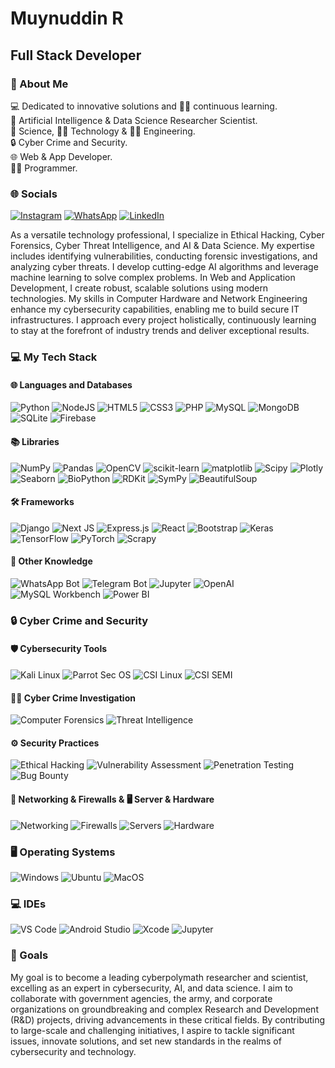# Muynuddin R

## Full Stack Developer

### 💫 About Me
💻 Dedicated to innovative solutions and 👨‍💻 continuous learning.<br>
🤖 Artificial Intelligence & Data Science Researcher Scientist.<br>
🔬 Science, 👨‍💻 Technology & 👨‍🔬 Engineering.<br>
🔒 Cyber Crime and Security.<br>
🌐 Web & App Developer.<br>
👨‍💻 Programmer.<br>

### 🌐 Socials
[![Instagram](https://img.shields.io/badge/Instagram-%23E4405F.svg?logo=Instagram&logoColor=white)](https://www.instagram.com/dai.zo)
[![WhatsApp](https://img.shields.io/badge/WhatsApp-25D366?logo=whatsapp&logoColor=white)](https://wa.me/+917406056678)
[![LinkedIn](https://img.shields.io/badge/LinkedIn-%230077B5.svg?logo=linkedin&logoColor=white)](https://www.linkedin.com/in/muynuddinr)


As a versatile technology professional, I specialize in Ethical Hacking, Cyber Forensics, Cyber Threat Intelligence, and AI & Data Science. My expertise includes identifying vulnerabilities, conducting forensic investigations, and analyzing cyber threats. I develop cutting-edge AI algorithms and leverage machine learning to solve complex problems. In Web and Application Development, I create robust, scalable solutions using modern technologies. My skills in Computer Hardware and Network Engineering enhance my cybersecurity capabilities, enabling me to build secure IT infrastructures. I approach every project holistically, continuously learning to stay at the forefront of industry trends and deliver exceptional results.

### 💻 My Tech Stack

#### 🌐 Languages and Databases
![Python](https://img.shields.io/badge/python-3670A0?style=for-the-badge&logo=python&logoColor=ffdd54)
![NodeJS](https://img.shields.io/badge/node.js-6DA55F?style=for-the-badge&logo=node.js&logoColor=white)
![HTML5](https://img.shields.io/badge/html5-%23E34F26.svg?style=for-the-badge&logo=html5&logoColor=white)
![CSS3](https://img.shields.io/badge/css3-%231572B6.svg?style=for-the-badge&logo=css3&logoColor=white)
![PHP](https://img.shields.io/badge/php-%23777BB4.svg?style=for-the-badge&logo=php&logoColor=white)
![MySQL](https://img.shields.io/badge/mysql-4479A1.svg?style=for-the-badge&logo=mysql&logoColor=white)
![MongoDB](https://img.shields.io/badge/MongoDB-%234ea94b.svg?style=for-the-badge&logo=mongodb&logoColor=white)
![SQLite](https://img.shields.io/badge/sqlite-%2307405e.svg?style=for-the-badge&logo=sqlite&logoColor=white)
![Firebase](https://img.shields.io/badge/firebase-%23039BE5.svg?style=for-the-badge&logo=firebase)

#### 📚 Libraries
![NumPy](https://img.shields.io/badge/numpy-%23013243.svg?style=for-the-badge&logo=numpy&logoColor=white)
![Pandas](https://img.shields.io/badge/pandas-%23150458.svg?style=for-the-badge&logo=pandas&logoColor=white)
![OpenCV](https://img.shields.io/badge/opencv-%23white.svg?style=for-the-badge&logo=opencv&logoColor=white)
![scikit-learn](https://img.shields.io/badge/scikit--learn-%23F7931E.svg?style=for-the-badge&logo=scikit-learn&logoColor=white)
![matplotlib](https://img.shields.io/badge/Matplotlib-%23ffffff.svg?style=for-the-badge&logo=Matplotlib&logoColor=black)
![Scipy](https://img.shields.io/badge/SciPy-%230C55A5.svg?style=for-the-badge&logo=scipy&logoColor=white)
![Plotly](https://img.shields.io/badge/Plotly-%233F4F75.svg?style=for-the-badge&logo=plotly&logoColor=white)
![Seaborn](https://img.shields.io/badge/seaborn-%231a1a1a.svg?style=for-the-badge&logo=seaborn&logoColor=white)
![BioPython](https://img.shields.io/badge/biopython-%23F7931E.svg?style=for-the-badge&logo=biopython&logoColor=white)
![RDKit](https://img.shields.io/badge/rdkit-%234C4C4C.svg?style=for-the-badge&logo=rdkit&logoColor=white)
![SymPy](https://img.shields.io/badge/sympy-%233a5ba0.svg?style=for-the-badge&logo=sympy&logoColor=white)
![BeautifulSoup](https://img.shields.io/badge/beautifulsoup-%23FFC832.svg?style=for-the-badge&logo=beautifulsoup&logoColor=black)

#### 🛠️ Frameworks
![Django](https://img.shields.io/badge/django-%23092E20.svg?style=for-the-badge&logo=django&logoColor=white)
![Next JS](https://img.shields.io/badge/Next-black?style=for-the-badge&logo=next.js&logoColor=white)
![Express.js](https://img.shields.io/badge/express.js-%23404d59.svg?style=for-the-badge&logo=express&logoColor=%2361DAFB)
![React](https://img.shields.io/badge/react-%2320232a.svg?style=for-the-badge&logo=react&logoColor=%2361DAFB)
![Bootstrap](https://img.shields.io/badge/bootstrap-%238511FA.svg?style=for-the-badge&logo=bootstrap&logoColor=white)
![Keras](https://img.shields.io/badge/Keras-%23D00000.svg?style=for-the-badge&logo=Keras&logoColor=white)
![TensorFlow](https://img.shields.io/badge/TensorFlow-%23FF6F00.svg?style=for-the-badge&logo=TensorFlow&logoColor=white)
![PyTorch](https://img.shields.io/badge/PyTorch-%23EE4C2C.svg?style=for-the-badge&logo=PyTorch&logoColor=white)
![Scrapy](https://img.shields.io/badge/scrapy-%23223E45.svg?style=for-the-badge&logo=scrapy&logoColor=white)

#### 🧠 Other Knowledge
![WhatsApp Bot](https://img.shields.io/badge/whatsapp_bot-%23325C4F.svg?style=for-the-badge&logo=whatsapp&logoColor=white)
![Telegram Bot](https://img.shields.io/badge/telegram_bot-%23323F54.svg?style=for-the-badge&logo=telegram&logoColor=white)
![Jupyter](https://img.shields.io/badge/jupyter-%23F37626.svg?style=for-the-badge&logo=jupyter&logoColor=white)
![OpenAI](https://img.shields.io/badge/OpenAI-%232C2E3F.svg?style=for-the-badge&logo=openai&logoColor=white)
![MySQL Workbench](https://img.shields.io/badge/mysql_workbench-%2300A5E0.svg?style=for-the-badge&logo=mysql&logoColor=white)
![Power BI](https://img.shields.io/badge/powerbi-%23F2C811.svg?style=for-the-badge&logo=powerbi&logoColor=black)

### 🔒 Cyber Crime and Security

#### 🛡️ Cybersecurity Tools
![Kali Linux](https://img.shields.io/badge/kali_linux-%23000000.svg?style=for-the-badge&logo=kalilinux&logoColor=white)
![Parrot Sec OS](https://img.shields.io/badge/parrot_sec_os-%23000000.svg?style=for-the-badge&logo=parrot&logoColor=white)
![CSI Linux](https://img.shields.io/badge/csi_linux-%23000000.svg?style=for-the-badge&logo=linux&logoColor=white)
![CSI SEMI](https://img.shields.io/badge/csi_semi-%23000000.svg?style=for-the-badge&logo=linux&logoColor=white)

#### 🕵️‍♂️ Cyber Crime Investigation
![Computer Forensics](https://img.shields.io/badge/computer_forensics-%23FF6F00.svg?style=for-the-badge&logo=computing&logoColor=white)
![Threat Intelligence](https://img.shields.io/badge/threat_intelligence-%232E8B57.svg?style=for-the-badge&logo=security&logoColor=white)

#### ⚙️ Security Practices
![Ethical Hacking](https://img.shields.io/badge/ethical_hacking-%2300A8FF.svg?style=for-the-badge&logo=ethical-hacking&logoColor=white)
![Vulnerability Assessment](https://img.shields.io/badge/vulnerability_assessment-%23FF4500.svg?style=for-the-badge&logo=security&logoColor=white)
![Penetration Testing](https://img.shields.io/badge/penetration_testing-%231E90FF.svg?style=for-the-badge&logo=security&logoColor=white)
![Bug Bounty](https://img.shields.io/badge/bug_bounty-%23FF5722.svg?style=for-the-badge&logo=bug-bounty&logoColor=white)

#### 📡 Networking & Firewalls & 🖥️ Server & Hardware
![Networking](https://img.shields.io/badge/networking-%23000000.svg?style=for-the-badge&logo=networking&logoColor=white)
![Firewalls](https://img.shields.io/badge/firewalls-%23000000.svg?style=for-the-badge&logo=firewalls&logoColor=white)
![Servers](https://img.shields.io/badge/servers-%231E90FF.svg?style=for-the-badge&logo=server&logoColor=white)
![Hardware](https://img.shields.io/badge/hardware-%23FF5722.svg?style=for-the-badge&logo=hardware&logoColor=white)

### 🖥️ Operating Systems
![Windows](https://img.shields.io/badge/windows-%23009EFA.svg?style=for-the-badge&logo=windows&logoColor=white)
![Ubuntu](https://img.shields.io/badge/ubuntu-%230079D6.svg?style=for-the-badge&logo=ubuntu&logoColor=white)
![MacOS](https://img.shields.io/badge/macOS-%23000000.svg?style=for-the-badge&logo=apple&logoColor=white)

### 💻 IDEs
![VS Code](https://img.shields.io/badge/visual%20studio%20code-%23007ACC.svg?style=for-the-badge&logo=visual-studio-code&logoColor=white)
![Android Studio](https://img.shields.io/badge/Android%20Studio-%233DDC84.svg?style=for-the-badge&logo=android-studio&logoColor=white)
![Xcode](https://img.shields.io/badge/Xcode-%23000000.svg?style=for-the-badge&logo=xcode&logoColor=white)
![Jupyter](https://img.shields.io/badge/Jupyter-%23F37626.svg?style=for-the-badge&logo=jupyter&logoColor=white)

### 🎯 Goals
My goal is to become a leading cyberpolymath researcher and scientist, excelling as an expert in cybersecurity, AI, and data science. I aim to collaborate with government agencies, the army, and corporate organizations on groundbreaking and complex Research and Development (R&D) projects, driving advancements in these critical fields. By contributing to large-scale and challenging initiatives, I aspire to tackle significant issues, innovate solutions, and set new standards in the realms of cybersecurity and technology.
